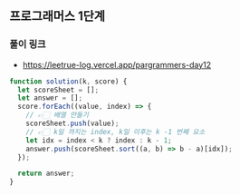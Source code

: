 ## 프로그래머스 1단계

### 풀이 링크

- https://leetrue-log.vercel.app/pargrammers-day12

```javascript
function solution(k, score) {
  let scoreSheet = [];
  let answer = [];
  score.forEach((value, index) => {
    // 👉🏻 배열 만들기
    scoreSheet.push(value);
    // 👉🏻 k일 까지는 index, k일 이후는 k -1 번째 요소
    let idx = index < k ? index : k - 1;
    answer.push(scoreSheet.sort((a, b) => b - a)[idx]);
  });

  return answer;
}
```
